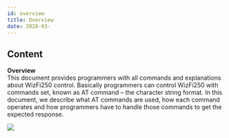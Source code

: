 ```yaml
---
id: overview
title: Overview
date: 2020-03-
---
```



## Content
**Overview**  
This document provides programmers with all commands and explanations
about WizFi250 control. Basically programmers can control WizFi250 with
commands set, known as AT command – the character string format. In this
document, we describe what AT commands are used, how each command
operates and how programmers have to handle those commands to get the
expected response.  
  
![](/document_framework/img/products/wizfi250/wizfi250pg/wizfi250_module.jpg)
